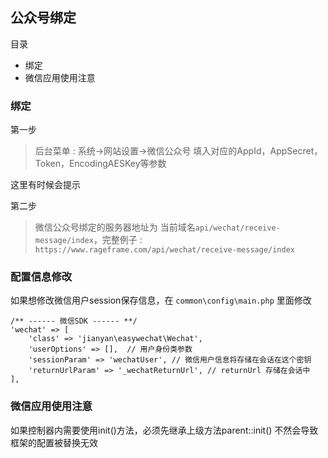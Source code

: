 ## 公众号绑定

目录

- 绑定
- 微信应用使用注意

### 绑定

第一步

> 后台菜单 : 系统->网站设置->微信公众号 填入对应的AppId，AppSecret，Token，EncodingAESKey等参数

这里有时候会提示

第二步

> 微信公众号绑定的服务器地址为 当前域名`api/wechat/receive-message/index`，完整例子 : `https://www.rageframe.com/api/wechat/receive-message/index`

### 配置信息修改

如果想修改微信用户session保存信息，在 `common\config\main.php` 里面修改

```
/** ------ 微信SDK ------ **/
'wechat' => [
    'class' => 'jianyan\easywechat\Wechat',
    'userOptions' => [],  // 用户身份类参数
    'sessionParam' => 'wechatUser', // 微信用户信息将存储在会话在这个密钥
    'returnUrlParam' => '_wechatReturnUrl', // returnUrl 存储在会话中
],
```

### 微信应用使用注意

如果控制器内需要使用init()方法，必须先继承上级方法parent::init() 不然会导致框架的配置被替换无效
